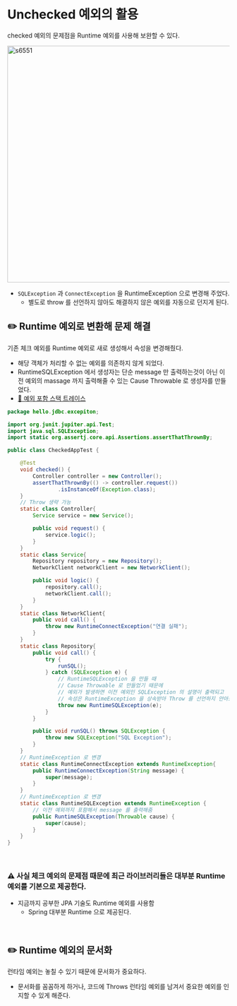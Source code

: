 # Unchecked 예외의 활용

checked 예외의 문제점을 Runtime 예외를 사용해 보완할 수 있다.

<img width="536" alt="s6551" src="https://user-images.githubusercontent.com/115536240/215918368-47cd62a6-dfbb-452f-b6a2-8dcf7d374974.png">


- `SQLException` 과 `ConnectException` 을 RuntimeException 으로 변경해 주었다.
    - 별도로 throw 를 선언하지 않아도 해결하지 않은 예외를 자동으로 던지게 된다.

## ✏️ Runtime 예외로 변환해 문제 해결

기존 체크 예외를 Runtime 예외로 새로 생성해서 속성을 변경해줬다.

- 해당 객체가 처리할 수 없는 예외를 의존하지 않게 되었다.
- RuntimeSQLException 에서 생성자는 단순 message 만 출력하는것이 아닌 이전 예외의 massage 까지 출력해줄 수 있는 Cause Throwable 로 생성자를 만들었다.
- [🔗 예외 포함 스택 트레이스](https://github.com/choideakook/TIL/blob/main/Spring/6%20DB%20접근%20핵심%20원리/5%20Java%20의%20Exception/230131%206%20예외%20포함과%20스택%20트레이스.md)

```java
package hello.jdbc.excepiton;

import org.junit.jupiter.api.Test;
import java.sql.SQLException;
import static org.assertj.core.api.Assertions.assertThatThrownBy;

public class CheckedAppTest {

    @Test
    void checked() {
        Controller controller = new Controller();
        assertThatThrownBy(() -> controller.request())
                .isInstanceOf(Exception.class);
    }
    // Throw 생략 가능
    static class Controller{
        Service service = new Service();

        public void request() {
            service.logic();
        }
    }
    static class Service{
        Repository repository = new Repository();
        NetworkClient networkClient = new NetworkClient();

        public void logic() {
            repository.call();
            networkClient.call();
        }
    }
    static class NetworkClient{
        public void call() {
            throw new RuntimeConnectException("연결 실패");
        }
    }
    static class Repository{
        public void call() {
            try {
                runSQL();
            } catch (SQLException e) {
                // RuntimeSQLException 을 만들 때
                // Cause Throwable 로 만들었기 때문에
                // 예외가 발생하면 이전 예외인 SQLException 의 설명이 출력되고
                // 속성은 RuntimeException 을 상속받아 Throw 를 선언하지 안아도 되게 변경되었다.
                throw new RuntimeSQLException(e);
            }
        }

        public void runSQL() throws SQLException {
            throw new SQLException("SQL Exception");
        }
    }
    // RuntimeException 로 변경
    static class RuntimeConnectException extends RuntimeException{
        public RuntimeConnectException(String message) {
            super(message);
        }
    }
    // RuntimeException 로 변경
    static class RuntimeSQLException extends RuntimeException {
        // 이전 예외까지 포함해서 message 를 출력해줌
        public RuntimeSQLException(Throwable cause) {
            super(cause);
        }
    }
}
```

<br>

### ⚠️ 사실 체크 예외의 문제점 때문에 최근 라이브러리들은 대부분 Runtime 예외를 기본으로 제공한다.

- 지금까지 공부한 JPA 기술도 Runtime 예외를 사용함
    - Spring 대부분 Runtime 으로 제공된다.

<br>

## ✏️ Runtime 예외의 문서화

런타임 예외는 놓칠 수 있기 때문에 문서화가 중요하다.

- 문서화를 꼼꼼하게 하거나, 코드에 Throws 런타임 예외를 남겨서 중요한 예외를 인지할 수 있게 해준다.
